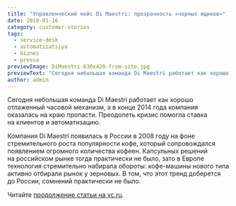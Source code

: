 ```yaml
---
title: "Управленческий кейс Di Maestri: прозрачность «черных ящиков»"
date: 2019-01-16
category: customer-stories
tags:
  - service-desk
  - avtomatizatsiya
  - biznes
  - pressa
previewImage: DiMaestri-630x420-from-site.jpg
previewText: "Сегодня небольшая команда Di Maestri работает как хорошо отлаженный часовой механизм, а в конце 2014 года компания оказалась на краю пропасти. Преодолеть кризис помогла ставка на клиентов и автоматизацию."
author: admin
---
```

Сегодня небольшая команда Di Maestri работает как хорошо отлаженный часовой механизм, а в конце 2014 года компания оказалась на краю пропасти. Преодолеть кризис помогла ставка на клиентов и автоматизацию.

Компания Di Maestri появилась в России в 2008 году на фоне стремительного роста популярности кофе, который сопровождался появлением огромного количества кофеен. Капсульных решений на российском рынке тогда практически не было, зато в Европе технология стремительно набирала обороты: кофе-машины нового типа активно отбирали рынок у зерновых. В том, что этот тренд доберется до России, сомнений практически не было.

Читайте [продолжение статьи на vc.ru](https://vc.ru/life/53795-upravlencheskiy-keys-di-maestri-prozrachnost-chernyh-yashchikov).